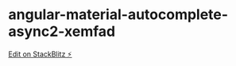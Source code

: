 # angular-material-autocomplete-async2-xemfad

[Edit on StackBlitz ⚡️](https://stackblitz.com/edit/angular-material-autocomplete-async2-xemfad)